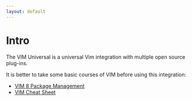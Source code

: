 ```yaml
---
layout: default
---
```


# Intro

The VIM Universal is a universal Vim integration with multiple open source plug-ins.

It is better to take some basic courses of VIM before using this integration:
 - [VIM 8 Package Management](https://www.danielfranklin.id.au/vim-8-package-management/)
 - [VIM Cheat Sheet](http://vimsheet.com/)


